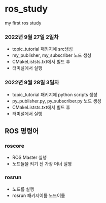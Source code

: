 # ros_study
my first ros study

### 2022년 9월 27일 2일차
- topic_tutorial 패키지에 src생성
- my_publisher, my_subscriber 노드 생성
- CMakeListsts.txt에서 빌드 후
- 터미널에서 실행

### 2022년 9월 28일 3일차
- topic_tutorial 패키지에 python scripts 생성
- py_publisher.py, py_subscriber.py 노드 생성
- CMakeListsts.txt에서 빌드 후
- 터미널에서 실행

## ROS 명령어
### roscore
- ROS Master 실행
- 노드들을 켜기 전 가장 머너 실행

### rosrun
- 노드를 실행
- rosrun 패키지이름 노드이름
